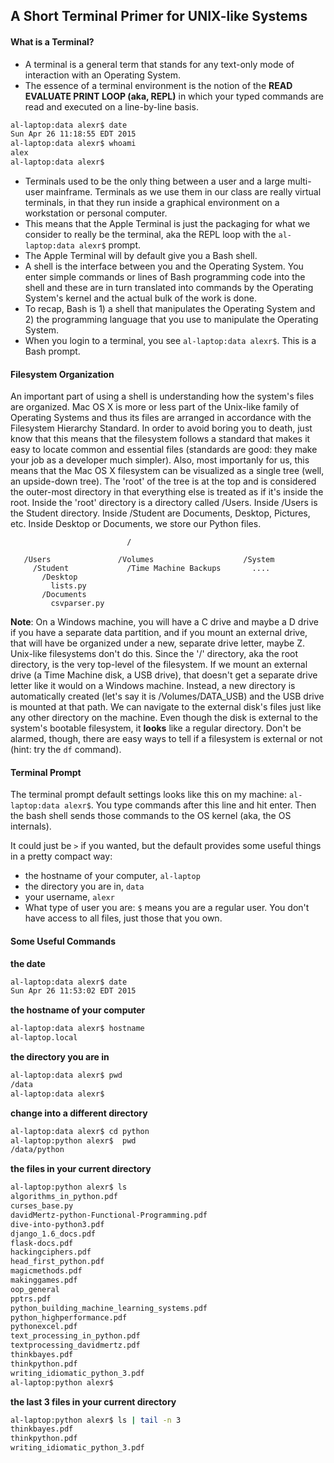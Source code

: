 ## A Short Terminal Primer for UNIX-like Systems

#### What is a Terminal?

+ A terminal is a general term that stands for any text-only mode of interaction with an Operating System.
+ The essence of a terminal environment is the notion of the **READ EVALUATE PRINT LOOP (aka, REPL)** in which your typed commands are read and executed on a line-by-line basis.

````bash
al-laptop:data alexr$ date
Sun Apr 26 11:18:55 EDT 2015
al-laptop:data alexr$ whoami
alex
al-laptop:data alexr$

````

+ Terminals used to be the only thing between a user and a large multi-user mainframe.  Terminals as we use them in our class are really virtual terminals, in that they run inside a graphical environment on a workstation or personal computer.  
+ This means that the Apple Terminal is just the packaging for what we consider to really be the terminal, aka the REPL loop with the  `al-laptop:data alexr$` prompt.  
+ The Apple Terminal will by default give you a Bash shell. 
+ A shell is the interface between you and the Operating System.  You enter simple commands or lines of Bash programming code into the shell and these are in turn translated into commands by the Operating System's kernel and the actual bulk of the work is done.
+ To recap, Bash is 1) a shell that manipulates the Operating System and 2) the programming language that you use to manipulate the Operating System.   
+ When you login to a terminal, you see `al-laptop:data alexr$`.  This is a Bash prompt.

#### Filesystem Organization

An important part of using a shell is understanding how the system's files are organized. Mac OS X is more or less part of the Unix-like family of Operating Systems and thus its files are arranged in accordance with the Filesystem Hierarchy Standard.  In order to avoid boring you to death, just know that this means that the filesystem follows a standard that makes it easy to locate common and essential files (standards are good: they make your job as a developer much simpler).  Also, most importanly for us, this means that the Mac OS X filesystem can be visualized as a single tree (well, an upside-down tree).  The 'root' of the tree is at the top and is considered the outer-most directory in that everything else is treated as if it's inside the root.  Inside the 'root' directory is a directory called /Users.  Inside /Users is the Student directory.  Inside /Student are Documents, Desktop, Pictures, etc.  Inside Desktop or Documents, we store our Python files. 

````
                          /
                 
   /Users               /Volumes                    /System   
     /Student             /Time Machine Backups       ....
       /Desktop
         lists.py
       /Documents
         csvparser.py
````

**Note**: On a Windows machine, you will have a C drive and maybe a D drive if you have a separate data partition, and if you mount an external drive, that will have be organized under a new, separate drive letter, maybe Z.  Unix-like filesystems don't do this.  Since the '/' directory, aka the root directory, is the very top-level of the filesystem.  If we mount an external drive (a Time Machine disk, a USB drive), that doesn't get a separate drive letter like it would on a Windows machine.  Instead, a new directory is automatically created (let's say it is /Volumes/DATA_USB) and the USB drive is mounted at that path.  We can navigate to the external disk's files just like any other directory on the machine. Even though the disk is external to the system's bootable filesystem, it **looks** like a regular directory.  Don't be alarmed, though, there are easy ways to tell if a filesystem is external or not (hint: try the `df` command).  

#### Terminal Prompt

The terminal prompt default settings looks like this on my machine: `al-laptop:data alexr$`.  You type commands after this line and hit enter.  Then the bash shell sends those commands to the OS kernel (aka, the OS internals).

It could just be `>` if you wanted, but the default provides some useful things in a pretty compact way:

+ the hostname of your computer, `al-laptop`
+ the directory you are in, `data`
+ your username, `alexr`
+ What type of user you are: `$` means you are a regular user.  You don't have access to all files, just those that you own.

#### Some Useful Commands

**the date**

````bash
al-laptop:data alexr$ date
Sun Apr 26 11:53:02 EDT 2015
````

**the hostname of your computer**

````bash
al-laptop:data alexr$ hostname
al-laptop.local
````

**the directory you are in**

````bash
al-laptop:data alexr$ pwd
/data
al-laptop:data alexr$ 
````

**change into a different directory**

````bash
al-laptop:data alexr$ cd python
al-laptop:python alexr$  pwd
/data/python
````

**the files in your current directory**

````bash
al-laptop:python alexr$ ls
algorithms_in_python.pdf
curses_base.py
davidMertz-python-Functional-Programming.pdf
dive-into-python3.pdf
django_1.6_docs.pdf
flask-docs.pdf
hackingciphers.pdf
head_first_python.pdf
magicmethods.pdf
makinggames.pdf
oop_general
pptrs.pdf
python_building_machine_learning_systems.pdf
python_highperformance.pdf
pythonexcel.pdf
text_processing_in_python.pdf
textprocessing_davidmertz.pdf
thinkbayes.pdf
thinkpython.pdf
writing_idiomatic_python_3.pdf
al-laptop:python alexr$ 
````

**the last 3 files in your current directory**
````bash
al-laptop:python alexr$ ls | tail -n 3
thinkbayes.pdf
thinkpython.pdf
writing_idiomatic_python_3.pdf
````
